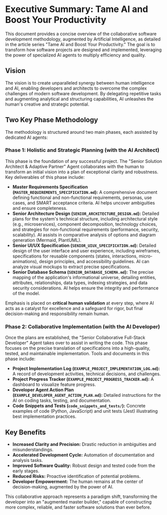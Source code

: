 # Executive Summary: Tame AI and Boost Your Productivity

This document provides a concise overview of the collaborative software development methodology, augmented by Artificial Intelligence, as detailed in the article series "Tame AI and Boost Your Productivity." The goal is to transform how software projects are designed and implemented, leveraging the power of specialized AI agents to multiply efficiency and quality.

## Vision

The vision is to create unparalleled synergy between human intelligence and AI, enabling developers and architects to overcome the complex challenges of modern software development. By delegating repetitive tasks and augmenting analytical and structuring capabilities, AI unleashes the human's creative and strategic potential.

## Two Key Phase Methodology

The methodology is structured around two main phases, each assisted by dedicated AI agents:

### Phase 1: Holistic and Strategic Planning (with the AI Architect)

This phase is the foundation of any successful project. The "Senior Solution Architect & Adaptive Partner" Agent collaborates with the human to transform an initial vision into a plan of exceptional clarity and robustness. Key deliverables of this phase include:

*   **Master Requirements Specification (`MASTER_REQUIREMENTS_SPECIFICATION.md`):** A comprehensive document defining functional and non-functional requirements, personas, use cases, and SMART acceptance criteria. AI helps uncover ambiguities and ensure completeness.
*   **Senior Architecture Design (`SENIOR_ARCHITECTURE_DESIGN.md`):** Detailed plans for the system's technical structure, including architectural style (e.g., microservices), component decomposition, technology choices, and strategies for non-functional requirements (performance, security, scalability). AI assists in comparative analysis of options and diagram generation (Mermaid, PlantUML).
*   **Senior UI/UX Specification (`SENIOR_UIUX_SPECIFICATION.md`):** Detailed design of the user interface and user experience, including wireframes, specifications for reusable components (states, interactions, micro-animations), design principles, and accessibility guidelines. AI can analyze visual mockups to extract precise specifications.
*   **Senior Database Schema (`SENIOR_DATABASE_SCHEMA.md`):** The precise mapping of the application's informational universe, detailing entities, attributes, relationships, data types, indexing strategies, and data security considerations. AI helps ensure the integrity and performance of the model.

Emphasis is placed on **critical human validation** at every step, where AI acts as a catalyst for excellence and a safeguard for rigor, but final decision-making and responsibility remain human.

### Phase 2: Collaborative Implementation (with the AI Developer)

Once the plans are established, the "Senior Collaborative Full-Stack Developer" Agent takes over to assist in writing the code. This phase focuses on the precise translation of specifications into a high-quality, tested, and maintainable implementation. Tools and documents in this phase include:

*   **Project Implementation Log (`EXAMPLE_PROJECT_IMPLEMENTATION_LOG.md`):** A record of development activities, technical decisions, and challenges.
*   **Project Progress Tracker (`EXAMPLE_PROJECT_PROGRESS_TRACKER.md`):** A dashboard to visualize feature progress.
*   **Developer Agent Action Plan (`EXAMPLE_DEVELOPER_AGENT_ACTION_PLAN.md`):** Detailed instructions for the AI on coding tasks, testing, and documentation.
*   **Code Snippets and Tests (`code_snippets_and_tests/`):** Concrete examples of code (Python, JavaScript) and unit tests (Jest) illustrating best implementation practices.

## Key Benefits

*   **Increased Clarity and Precision:** Drastic reduction in ambiguities and misunderstandings.
*   **Accelerated Development Cycle:** Automation of documentation and analysis tasks.
*   **Improved Software Quality:** Robust design and tested code from the early stages.
*   **Reduced Risks:** Proactive identification of potential problems.
*   **Developer Empowerment:** The human remains at the center of decision-making, augmented by the power of AI.

This collaborative approach represents a paradigm shift, transforming the developer into an "augmented master builder," capable of constructing more complex, reliable, and faster software solutions than ever before.
